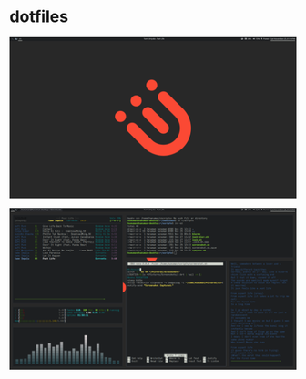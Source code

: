 # dotfiles
![Alt text](screenshot1.png?raw=true "Screenshot")

![Alt text](screenshot.png?raw=true "Screenshot")
